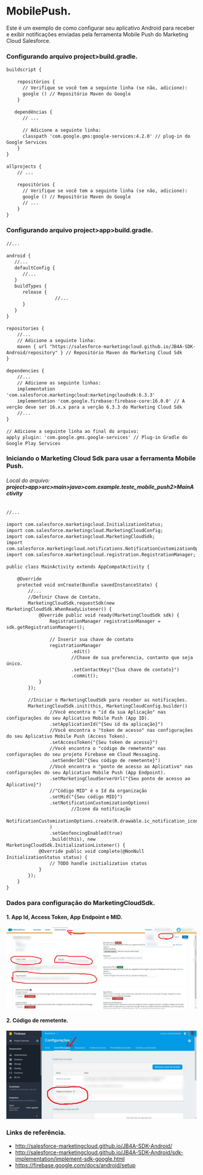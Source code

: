 # MobilePush.
Este é um exemplo de como configurar seu aplicativo Android para receber e exibir notificações enviadas pela ferramenta Mobile Push do Marketing Cloud Salesforce.

### Configurando arquivo project>build.gradle.
  

    buildscript {

        repositórios {
          // Verifique se você tem a seguinte linha (se não, adicione):
          google () // Repositório Maven do Google  
        }

       dependências {
          // ...

          // Adicione a seguinte linha:
          classpath 'com.google.gms:google-services:4.2.0' // plug-in do Google Services  
        }
    }

    allprojects {
        // ...

        repositórios {
          // Verifique se você tem a seguinte linha (se não, adicione):
          google () // Repositório Maven do Google  
          // ...
        }
    }
  
### Configurando arquivo project>app>build.gradle.

    //...

    android {
       //...
       defaultConfig {
          //...
       }
       buildTypes {
          release {
                      //...
          }
       }
    }

    repositories {
        //...
        // Adicione a seguinte linha:
        maven { url "https://salesforce-marketingcloud.github.io/JB4A-SDK-Android/repository" } // Repositório Maven do Marketing Cloud Sdk
    }

    dependencies {
        //...
        // Adicione as seguinte linhas:
        implementation 'com.salesforce.marketingcloud:marketingcloudsdk:6.3.3'
        implementation 'com.google.firebase:firebase-core:16.0.0' // A verção deve ser 16.x.x para a verção 6.3.3 do Marketing Cloud Sdk
        //...
    }

    // Adicione a seguinte linha ao final do arquivo:
    apply plugin: 'com.google.gms.google-services' // Plug-in Gradle do Google Play Services
      
      
### Iniciando o Marketing Cloud Sdk para usar a ferramenta Mobile Push.

###### Local do arquivo: **project>app>src>main>java>com.example.teste_mobile_push2>MainActivity**

    //...

    import com.salesforce.marketingcloud.InitializationStatus;
    import com.salesforce.marketingcloud.MarketingCloudConfig;
    import com.salesforce.marketingcloud.MarketingCloudSdk;
    import com.salesforce.marketingcloud.notifications.NotificationCustomizationOptions;
    import com.salesforce.marketingcloud.registration.RegistrationManager;

    public class MainActivity extends AppCompatActivity {

        @Override
        protected void onCreate(Bundle savedInstanceState) {
            //...
            //Definir Chave de Contato.
            MarketingCloudSdk.requestSdk(new MarketingCloudSdk.WhenReadyListener() {
                @Override public void ready(MarketingCloudSdk sdk) {
                    RegistrationManager registrationManager = sdk.getRegistrationManager();

                    // Inserir sua chave de contato
                    registrationManager
                            .edit()
                            //Chave de sua preferencia, contanto que seja único.
                            .setContactKey("{Sua chave de contato}")
                            .commit();
                }
            });

            //Iniciar o MarketingCloudSdk para receber as notificações.
            MarketingCloudSdk.init(this, MarketingCloudConfig.builder()
                    //Você encontra o "id da sua Aplicação" nas configurações do seu Aplicativo Mobile Push (App ID).
                    .setApplicationId("{Seu id da aplicação}")
                    //Você encontra o "token de acesso" nas configurações do seu Aplicativo Mobile Push (Access Token).
                    .setAccessToken("{Seu token de acesso}")
                    //Você encontra o "código de remetente" nas configurações do seu projeto Firebase em Cloud Messaging.
                    .setSenderId("{Seu código de remetente}")
                    //Você encontra o "ponto de acesso ao Aplicativo" nas configurações do seu Aplicativo Mobile Push (App Endpoint).
                    .setMarketingCloudServerUrl("{Seu ponto de acesso ao Aplicativo}")
                    //"Código MID" é o Id da organização
                    .setMid("{Seu código MID}")
                    .setNotificationCustomizationOptions(
                            //Icone da notificação
                        NotificationCustomizationOptions.create(R.drawable.ic_notification_icon)
                    )
                    .setGeofencingEnabled(true)
                    .build(this), new MarketingCloudSdk.InitializationListener() {
                @Override public void complete(@NonNull InitializationStatus status) {
                    // TODO handle initialization status
                }
            });
        }
    }
### Dados para configuração do MarketingCloudSdk.

#### 1. App Id, Access Token, App Endpoint e MID.

![](https://github.com/LuidyMG/MobilePush/blob/master/readme/marketingcloud.jpg)

#### 2. Código de remetente.

![](https://github.com/LuidyMG/MobilePush/blob/master/readme/firebase.jpg)

### Links de referência.

 - http://salesforce-marketingcloud.github.io/JB4A-SDK-Android/
 - http://salesforce-marketingcloud.github.io/JB4A-SDK-Android/sdk-implementation/implement-sdk-google.html
 - https://firebase.google.com/docs/android/setup
